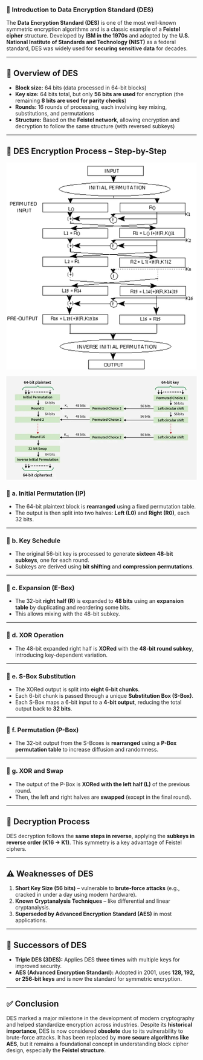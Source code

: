 ### 📌 **Introduction to Data Encryption Standard (DES)**

The **Data Encryption Standard (DES)** is one of the most well-known symmetric encryption algorithms and is a classic example of a **Feistel cipher** structure. Developed by **IBM in the 1970s** and adopted by the **U.S. National Institute of Standards and Technology (NIST)** as a federal standard, DES was widely used for **securing sensitive data** for decades.

---

## 🔐 **Overview of DES**

* **Block size:** 64 bits (data processed in 64-bit blocks)
* **Key size:** 64 bits total, but only **56 bits are used** for encryption (the remaining **8 bits are used for parity checks**)
* **Rounds:** 16 rounds of processing, each involving key mixing, substitutions, and permutations
* **Structure:** Based on the **Feistel network**, allowing encryption and decryption to follow the same structure (with reversed subkeys)

---

## 🔄 **DES Encryption Process – Step-by-Step**

![alt text](image-52.png)

![alt text](DES-Encryption-Algorithm.webp)

### 🔸 **a. Initial Permutation (IP)**

* The 64-bit plaintext block is **rearranged** using a fixed permutation table.
* The output is then split into two halves: **Left (L0)** and **Right (R0)**, each 32 bits.

---

### 🔸 **b. Key Schedule**

* The original 56-bit key is processed to generate **sixteen 48-bit subkeys**, one for each round.
* Subkeys are derived using **bit shifting** and **compression permutations**.

---

### 🔸 **c. Expansion (E-Box)**

* The 32-bit **right half (R)** is expanded to **48 bits** using an **expansion table** by duplicating and reordering some bits.
* This allows mixing with the 48-bit subkey.

---

### 🔸 **d. XOR Operation**

* The 48-bit expanded right half is **XORed** with the **48-bit round subkey**, introducing key-dependent variation.

---

### 🔸 **e. S-Box Substitution**

* The XORed output is split into **eight 6-bit chunks**.
* Each 6-bit chunk is passed through a unique **Substitution Box (S-Box)**.
* Each S-Box maps a 6-bit input to a **4-bit output**, reducing the total output back to **32 bits**.

---

### 🔸 **f. Permutation (P-Box)**

* The 32-bit output from the S-Boxes is **rearranged** using a **P-Box permutation table** to increase diffusion and randomness.

---

### 🔸 **g. XOR and Swap**

* The output of the P-Box is **XORed with the left half (L)** of the previous round.
* Then, the left and right halves are **swapped** (except in the final round).

---

## 🔁 **Decryption Process**

DES decryption follows the **same steps in reverse**, applying the **subkeys in reverse order (K16 → K1)**. This symmetry is a key advantage of Feistel ciphers.

---

## ⚠️ **Weaknesses of DES**

1. **Short Key Size (56 bits)** – vulnerable to **brute-force attacks** (e.g., cracked in under a day using modern hardware).
2. **Known Cryptanalysis Techniques** – like differential and linear cryptanalysis.
3. **Superseded by Advanced Encryption Standard (AES)** in most applications.

---

## 🔄 **Successors of DES**

* **Triple DES (3DES):** Applies DES **three times** with multiple keys for improved security.
* **AES (Advanced Encryption Standard):** Adopted in 2001, uses **128, 192, or 256-bit keys** and is now the standard for symmetric encryption.

---

## ✅ **Conclusion**

DES marked a major milestone in the development of modern cryptography and helped standardize encryption across industries. Despite its **historical importance**, DES is now considered **obsolete** due to its vulnerability to brute-force attacks. It has been replaced by **more secure algorithms like AES**, but it remains a foundational concept in understanding block cipher design, especially the **Feistel structure**.
